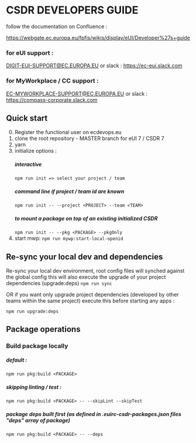 # CSDR DEVELOPERS GUIDE 

follow the documentation on Confluence : 

https://webgate.ec.europa.eu/fpfis/wikis/display/eUI/Developer%27s+guide

### for eUI support : 
DIGIT-EUI-SUPPORT@EC.EUROPA.EU or slack : https://ec-eui.slack.com

### for MyWorkplace / CC support : 
EC-MYWORKPLACE-SUPPORT@EC.EUROPA.EU or slack : https://compass-corporate.slack.com


## Quick start
0.  Register the functional user on ecdevops.eu
1.  clone the root repository - MASTER branch for eUI 7 / CSDR 7
2.  yarn
3.  initialize options : 
    ##### interactive
    ````npm run init => select your project / team```` 
    ##### command line if project / team id are known
    ````npm run init -- --project <PROJECT> --team <TEAM>````
    ##### to mount a package on top of an existing initialized CSDR
    ````npm run init -- --pkg <PACKAGE> --pkgOnly````
4.  start mwp: 
    ````npm run mywp:start-local-openid````


## Re-sync your local dev and dependencies

Re-sync your local dev environment, root config files will synched against the global config
this will also execute the upgrade of your project dependencies (upgrade:deps)
````npm run sync````

OR if you want only upgrade project dependencies (developed by other teams within the same project)
execute this before starting any apps : 

````npm run upgrade:deps````


## Package operations

### Build package locally

##### default :
````npm run pkg:build <PACKAGE>````
##### skipping linting / test :
````npm run pkg:build <PACKAGE> -- --skipLint --skipTest````
##### package deps built first (as defined in .euirc-csdr-packages.json files "deps" array of package)
````npm run pkg:build <PACKAGE> -- --deps````


